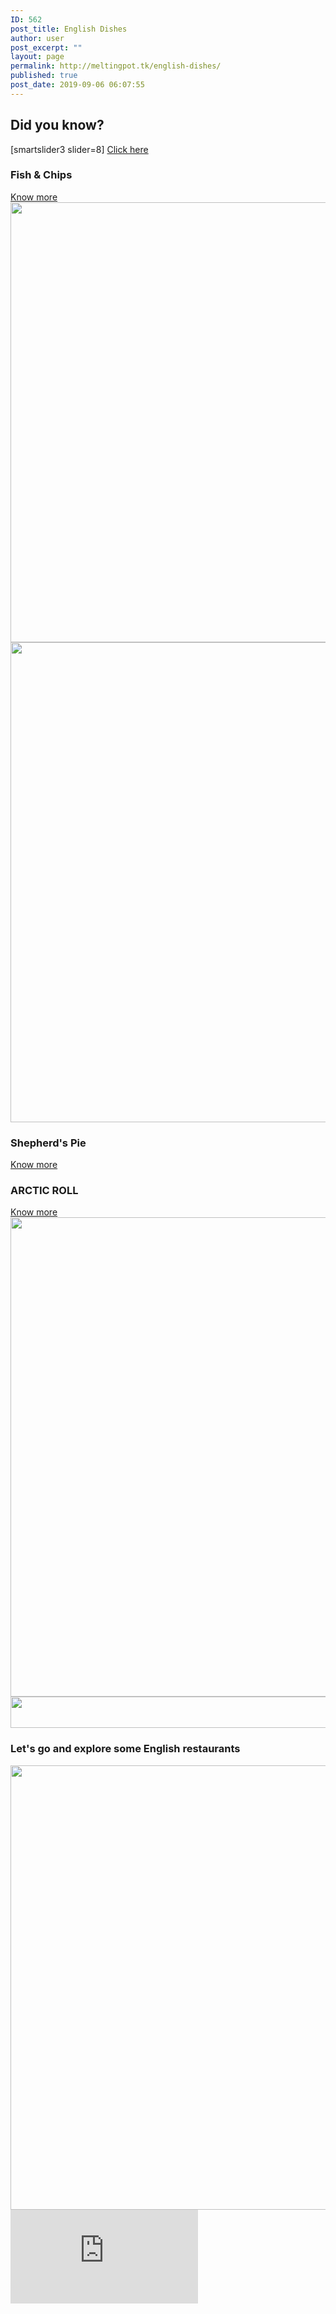 ```yaml
---
ID: 562
post_title: English Dishes
author: user
post_excerpt: ""
layout: page
permalink: http://meltingpot.tk/english-dishes/
published: true
post_date: 2019-09-06 06:07:55
---
```

<h2>Did you know?</h2>		
		[smartslider3 slider=8]		
			<a href="#" role="button">
						Click here
					</a>
			<a href="#dada">
						</a>
			<h3>Fish & Chips</h3>		
			<a href="https://meltingpot.tk/fish-chips/" role="button">
						Know more
					</a>
										<img width="1024" height="704" src="http://www.meltingpot.tk/wp-content/uploads/2019/09/timg-1024x704.jpeg" alt="" srcset="https://www.meltingpot.tk/wp-content/uploads/2019/09/timg-1024x704.jpeg 1024w, https://www.meltingpot.tk/wp-content/uploads/2019/09/timg-300x206.jpeg 300w, https://www.meltingpot.tk/wp-content/uploads/2019/09/timg-768x528.jpeg 768w, https://www.meltingpot.tk/wp-content/uploads/2019/09/timg.jpeg 1280w" sizes="(max-width: 1024px) 100vw, 1024px" />											
										<img width="1024" height="768" src="http://www.meltingpot.tk/wp-content/uploads/2019/09/WechatIMG251-1024x768.jpeg" alt="" srcset="https://www.meltingpot.tk/wp-content/uploads/2019/09/WechatIMG251-1024x768.jpeg 1024w, https://www.meltingpot.tk/wp-content/uploads/2019/09/WechatIMG251-300x225.jpeg 300w, https://www.meltingpot.tk/wp-content/uploads/2019/09/WechatIMG251-768x576.jpeg 768w, https://www.meltingpot.tk/wp-content/uploads/2019/09/WechatIMG251.jpeg 1066w" sizes="(max-width: 1024px) 100vw, 1024px" />											
			<h3>Shepherd's Pie</h3>		
			<a href="https://meltingpot.tk/shepherds-pie/" role="button">
						Know more
					</a>
			<h3>ARCTIC ROLL</h3>		
			<a href="https://www.meltingpot.tk/arctic-roll/" role="button">
						Know more
					</a>
										<img width="1024" height="767" src="http://www.meltingpot.tk/wp-content/uploads/2019/10/WechatIMG273-1024x767.jpeg" alt="" srcset="https://www.meltingpot.tk/wp-content/uploads/2019/10/WechatIMG273-1024x767.jpeg 1024w, https://www.meltingpot.tk/wp-content/uploads/2019/10/WechatIMG273-300x225.jpeg 300w, https://www.meltingpot.tk/wp-content/uploads/2019/10/WechatIMG273-768x575.jpeg 768w, https://www.meltingpot.tk/wp-content/uploads/2019/10/WechatIMG273.jpeg 1137w" sizes="(max-width: 1024px) 100vw, 1024px" />											
										<img width="1024" height="50" src="http://www.meltingpot.tk/wp-content/uploads/2019/09/Untitled-47-1024x50.png" alt="" srcset="https://www.meltingpot.tk/wp-content/uploads/2019/09/Untitled-47-1024x50.png 1024w, https://www.meltingpot.tk/wp-content/uploads/2019/09/Untitled-47-300x15.png 300w, https://www.meltingpot.tk/wp-content/uploads/2019/09/Untitled-47-768x38.png 768w, https://www.meltingpot.tk/wp-content/uploads/2019/09/Untitled-47.png 1483w" sizes="(max-width: 1024px) 100vw, 1024px" />											
			<h3>Let's go and explore some English restaurants</h3>		
										<img width="718" height="711" src="http://www.meltingpot.tk/wp-content/uploads/2019/09/Untitled-68.png" alt="" srcset="https://www.meltingpot.tk/wp-content/uploads/2019/09/Untitled-68.png 718w, https://www.meltingpot.tk/wp-content/uploads/2019/09/Untitled-68-150x150.png 150w, https://www.meltingpot.tk/wp-content/uploads/2019/09/Untitled-68-300x297.png 300w" sizes="(max-width: 718px) 100vw, 718px" />											
			<iframe frameborder="0" scrolling="no" marginheight="0" marginwidth="0" src="https://maps.google.com/maps?q=fish%20chips&amp;t=m&amp;z=11&amp;output=embed&amp;iwloc=near" aria-label="fish chips"></iframe>